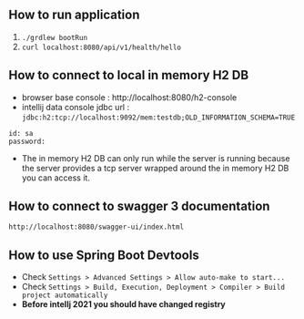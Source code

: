 

## How to run application
1. `./grdlew bootRun`
2. `curl localhost:8080/api/v1/health/hello`

## How to connect to local in memory H2 DB
- browser base console : http://localhost:8080/h2-console
- intellij data console jdbc url : `jdbc:h2:tcp://localhost:9092/mem:testdb;OLD_INFORMATION_SCHEMA=TRUE`
```
id: sa
password:
```
- The in memory H2 DB can only run while the server is running because the server provides a tcp server wrapped around the in memory H2 DB you can access it.

## How to connect to swagger 3 documentation
```
http://localhost:8080/swagger-ui/index.html
```

## How to use Spring Boot Devtools
- Check `Settings > Advanced Settings > Allow auto-make to start...`
- Check `Settings > Build, Execution, Deployment > Compiler > Build project automatically`
- **Before intellj 2021 you should have changed registry**
